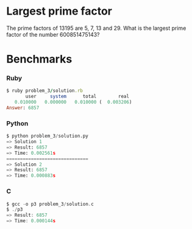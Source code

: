 Largest prime factor
====================

The prime factors of 13195 are 5, 7, 13 and 29.
What is the largest prime factor of the number 600851475143?

# Benchmarks

### Ruby
```ruby
$ ruby problem_3/solution.rb
       user     system      total        real
   0.010000   0.000000   0.010000 (  0.003206)
Answer: 6857
```
### Python
```python
$ python problem_3/solution.py
=> Solution 1
=> Result: 6857
=> Time: 0.002561s
==============================
=> Solution 2
=> Result: 6857
=> Time: 0.000883s
```

### C
```c
$ gcc -o p3 problem_3/solution.c
$ ./p3
=> Result: 6857
=> Time: 0.000144s
```
